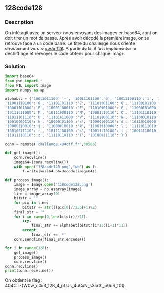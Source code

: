 ## 128code128

### Description

On intéragit avec un serveur nous envoyant des images en base64, dont on doit tirer un mot de passe. Après avoir décodé la première image, on se retrouve face à un code barre. Le titre du challenge nous oriente directement vers le [code 128](https://fr.wikipedia.org/wiki/Code_128). A partir de là, il faut implémenter le déchiffrage et renvoyer le code obtenu pour chaque image.

### Solution

```python
import base64
from pwn import *
from PIL import Image
import numpy as np

alphabet = {'10011011100':'-', '10011101100':'0', '10011100110':'1', '11001110010':'2', '11001011100':'3', '11001001110':'4', '11011100100':'5',
'11001110100':'6', '11101101110':'7', '11101001100':'8', '11100101100':'9', '10100011000':'A', '10001011000':'B', '10001000110':'C', '10110001000':'D',
'10001101000':'E', '10001100010':'F', '11010001000':'G', '11000101000':'H', '11000100010':'I', '10110111000':'J', '10110001110':'K', '10001101110':'L',
'10111011000':'M', '10111000110':'N', '10001110110':'O', '11101110110':'P', '11010001110':'Q', '11000101110':'R', '11011101000':'S', '11011100010':'T',
'11011101110':'U', '11101011000':'V', '11101000110':'W', '11100010110':'X', '11101101000':'Y', '11101100010':'Z', '10100110000':'_', '10010110000':'a',
'10010000110':'b', '10000101100':'c', '10000100110':'d', '10110010000':'e', '10110000100':'f', '10011010000':'g', '10011000010':'h', '10000110100':'i',
'10000110010':'j', '11000010010':'k', '11001010000':'l', '11110111010':'m', '11000010100':'n', '10001111010':'o', '10100111100':'p', '10010111100':'q',
'10010011110':'r', '10111100100':'s', '10011110100':'t', '10011110010':'u', '11110100100':'v', '11110010100':'w', '11110010010':'x', '11011011110':'y', 
'11011110110':'z', '11110110110':'{', '10100011110':'}'}

conn = remote('challenge.404ctf.fr',30566)

def get_image():
    conn.recvline()
    image64=(conn.recvline())
    with open("128code128.png","wb") as f:
        f.write(base64.b64decode(image64))

def process_image():
    image = Image.open('128code128.png')
    image_array = np.asarray(image)
    line = image_array[0]
    bitstr = ""
    for pix in line:
        bitstr += str(((pix[0]//255)+1)%2)
    final_str = ""
    for i in range(0,len(bitstr)//11):
        try:
            final_str += alphabet[bitstr[i*11:(i+1)*11]]
        except:
            final_str += '*'
    conn.sendline(final_str.encode())

for i in range(128):
    get_image()
    process_image()
    conn.recvline()
conn.recvline()
print(conn.recvline())
```
On obtient le flag : 404CTF{W0w_c0d3_128_4_pLUs_4uCuN_s3cr3t_p0uR_t01}.